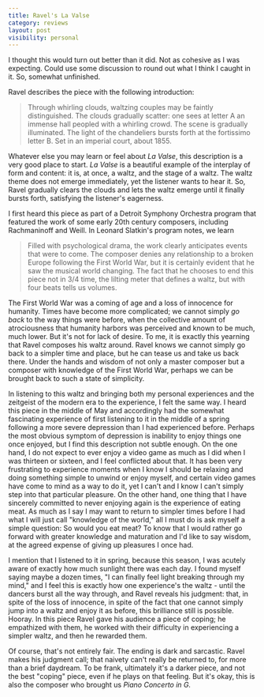 ```yaml
---
title: Ravel's La Valse
category: reviews
layout: post
visibility: personal
---
```


I thought this would turn out better than it did. Not as cohesive as I was expecting. Could use some discussion to round out what I think I caught in it. So, somewhat unfinished.

Ravel describes the piece with the following introduction:

>Through whirling clouds, waltzing couples may be faintly distinguished. The clouds gradually scatter: one sees at letter A an immense hall peopled with a whirling crowd. The scene is gradually illuminated. The light of the chandeliers bursts forth at the fortissimo letter B. Set in an imperial court, about 1855.

Whatever else you may learn or feel about *La Valse*, this description is a very good place to start. *La Valse* is a beautiful example of the interplay of form and content: it is, at once, a waltz, and the stage of a waltz. The waltz theme does not emerge immediately, yet the listener wants to hear it. So, Ravel gradually clears the clouds and lets the waltz emerge until it finally bursts forth, satisfying the listener's eagerness.

I first heard this piece as part of a Detroit Symphony Orchestra program that featured the work of some early 20th century composers, including Rachmaninoff and Weill.  In Leonard Slatkin's program notes, we learn

>Filled with psychological drama, the work clearly anticipates events  that were to come. The composer denies any relationship to a broken Europe following the First World War, but it is certainly evident that he saw the musical world changing. The fact that he chooses to end this piece not in 3/4 time, the lilting meter that defines a waltz, but with four beats tells us volumes.

The First World War was a coming of age and a loss of innocence for humanity. Times have become more complicated; we cannot simply *go back* to the way things were before, when the collective amount of atrociousness that humanity harbors was perceived and known to be much, much lower. But it's not for lack of desire. To me, it is exactly this yearning that Ravel composes his waltz around. Ravel knows we cannot simply go back to a simpler time and place, but he can tease us and take us back there. Under the hands and wisdom of not only a master composer but a composer with knowledge of the First World War, perhaps we can be brought back to such a state of simplicity.

In listening to this waltz and bringing both my personal experiences and the zeitgeist of the modern era to the experience, I felt the same way. I heard this piece in the middle of May and accordingly had the somewhat fascinating experience of first listening to it in the middle of a spring following a more severe depression than I had experienced before. Perhaps the most obvious symptom of depression is inability to enjoy things one once enjoyed, but I find this description not subtle enough. On the one hand, I do not expect to ever enjoy a video game as much as I did when I was thirteen or sixteen, and I feel conflicted about that. It has been very frustrating to experience moments when I know I should be relaxing and doing something simple to unwind or enjoy myself, and certain video games have come to mind as a way to do it, yet I can't and I know I can't simply step into that particular pleasure. On the other hand, one thing that I have sincerely committed to never enjoying again is the experience of eating meat. As much as I say I may want to return to simpler times before I had what I will just call "knowledge of the world," all I must do is ask myself a simple question: So would you eat meat? To know that I would rather go forward with greater knowledge and maturation and I'd like to say wisdom, at the agreed expense of giving up pleasures I once had.

I mention that I listened to it in spring, because this season, I was acutely aware of exactly how much sunlight there was each day. I found myself saying maybe a dozen times, "I can finally feel light breaking through my mind," and I feel this is exactly how one experience's the waltz - until the dancers burst all the way through, and Ravel reveals his judgment: that, in spite of the loss of innocence, in spite of the fact that one cannot simply jump into a waltz and enjoy it as before, this brilliance still is possible. Hooray. In this piece Ravel gave his audience a piece of coping; he empathized with them, he worked with their difficulty in experiencing a simpler waltz, and then he rewarded them. 

Of course, that's not entirely fair. The ending is dark and sarcastic. Ravel makes his judgment call; that naivety can't really be returned to, for more than a brief daydream. To be frank, ultimately it's a darker piece, and not the best "coping" piece, even if he plays on that feeling. But it's okay, this is also the composer who brought us *Piano Concerto in G.*